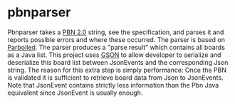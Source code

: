 # pbnparser

Pbnparser takes a [PBN 2.0](http://home.claranet.nl/users/veugent/pbn/pbn_v20.txt) 
string, see the specification, and parses
it and reports possible errors and where these occurred. The parser is based 
on [Parboiled](https://github.com/sirthias/parboiled/wiki "Parboiled").
The parser produces a "parse result" which contains 
all boards as a Java list. This project uses [GSON](https://github.com/google/gson/blob/master/UserGuide.md) to allow  developer 
to serialize and deserialize this board list between JsonEvents and the corresponding 
Json string. 
The reason for this extra step is simply performance: Once the PBN is 
validated it is sufficient to retrieve board data from Json to JsonEvents. 
Note that JsonEvent contains strictly less information than the Pbn Java 
equivalent since JsonEvent is usually enough.
